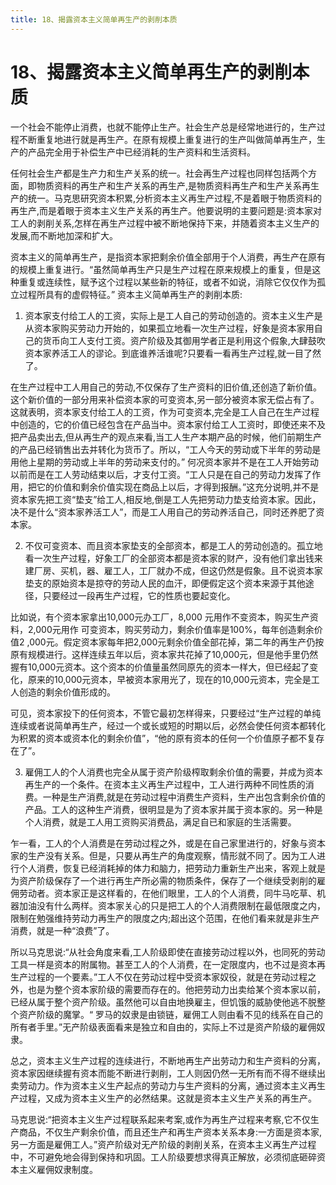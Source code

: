 ```yaml
---
title: 18、揭露资本主义简单再生产的剥削本质
---
```

# 18、揭露资本主义简单再生产的剥削本质

一个社会不能停止消费，也就不能停止生产。社会生产总是经常地进行的，生产过程不断重复地进行就是再生产。在原有规模上重复进行的生产叫做简单再生产，生产的产品完全用于补偿生产中已经消耗的生产资料和生活资料。

任何社会生产都是生产力和生产关系的统一。社会再生产过程也同样包括两个方面，即物质资料的再生产和生产关系的再生产,是物质资料再生产和生产关系再生产的统一。马克思研究资本积累,分析资本主义再生产过程,不是着眼于物质资料的再生产,而是着眼于资本主义生产关系的再生产。他要说明的主要问题是:资本家对工人的剥削关系,怎样在再生产过程中被不断地保持下来，并随着资本主义生产的发展,而不断地加深和扩大。

资本主义的简单再生产，是指资本家把剩余价值全部用于个人消费，再生产在原有的规模上重复进行。“虽然简单再生产只是生产过程在原来规模上的重复，但是这种重复或连续性，赋予这个过程以某些新的特征，或者不如说，消除它仅仅作为孤立过程所具有的虚假特征。”
资本主义简单再生产的剥削本质: 
1. 资本家支付给工人的工资，实际上是工人自己的劳动创造的。资本主义生产是从资本家购买劳动力开始的，如果孤立地看一次生产过程，好象是资本家用自己的货币向工人支付工资。资产阶级及其御用学者正是利用这个假象,大肆鼓吹资本家养活工人的谬论。到底谁养活谁呢?只要看一看再生产过程,就一目了然了。

在生产过程中工人用自己的劳动,不仅保存了生产资料的旧价值,还创造了新价值。这个新价值的一部分用来补偿资本家的可变资本,另一部分被资本家无偿占有了。这就表明，资本家支付给工人的工资，作为可变资本,完全是工人自己在生产过程中创造的，它的价值已经包含在产品当中。资本家付给工人工资时，即使还来不及把产品卖出去,但从再生产的观点来看,当工人生产本期产品的时候，他们前期生产的产品已经销售出去并转化为货币了。所以，“工人今天的劳动或下半年的劳动是用他上星期的劳动或上半年的劳动来支付的。”
何况资本家并不是在工人开始劳动以前而是在工人劳动结束以后，才支付工资。“工人只是在自己的劳动力发挥了作用，把它的价值和剩余价值实现在商品上以后，才得到报酬。”这充分说明,并不是资本家先把工资“垫支”给工人,相反地,倒是工人先把劳动力垫支给资本家。因此，决不是什么“资本家养活工人”，而是工人用自己的劳动养活自己，同时还养肥了资本家。

2. 不仅可变资本、而且资本家垫支的全部资本，都是工人的劳动创造的。孤立地看一次生产过程，好象工厂的全部资本都是资本家的财产，没有他们拿出钱来建厂房、买机，器、雇工人，工厂就办不成，但这仍然是假象。且不说资本家垫支的原始资本是掠夺的劳动人民的血汗，即便假定这个资本来源于其他途径，只要经过一段再生产过程，它的性质也要起变化。

比如说，有个资本家拿出10,000元办工厂，8,000 元用作不变资本，购买生产资料，2,000元用作 可变资本，购买劳动力，剩余价值率是100%，每年创造剩余价值2 ,000元。假定资本家每年把2,000元剩余价值全部花掉，第二年的再生产仍按原有规模进行。这样连续五年以后，资本家共花掉了10,000元，但是他手里仍然握有10,000元资本。这个资本的价值量虽然同原先的资本一样大，但已经起了变化，原来的10,000元资本，早被资本家用光了，现在的10,000元资本，完全是工人创造的剩余价值形成的。

可见，资本家投下的任何资本，不管它最初怎样得来，只要经过“生产过程的单纯连续或者说简单再生产，经过一个或长或短的时期以后，必然会使任何资本都转化为积累的资本或资本化的剩余价值”，“他的原有资本的任何一个价值原子都不复存在了”。

3. 雇佣工人的个人消费也完全从属于资产阶级榨取剩余价值的需要，并成为资本再生产的一个条件。在资本主义再生产过程中，工人进行两种不同性质的消费。一种是生产消费,就是在劳动过程中消费生产资料，生产出包含剩余价值的产品。工人的这种生产消费，很明显是为了资本家并属于资本家的。另一种是个人消费，就是工人用工资购买消费品，满足自已和家庭的生活需要。

乍一看，工人的个人消费是在劳动过程之外，或是在自己家里进行的，好象与资本家的生产没有关系。但是，只要从再生产的角度观察，情形就不同了。因为工人进行个人消费，恢复已经消耗掉的体力和脑力，把劳动力重新生产出来，客观上就是为资产阶级保存了一个进行再生产所必需的物质条件，保存了一个继续受剥削的雇佣劳动者。资本家正是这样看的，在他们眼里，工人的个人消费，同牛马吃草、机器加油没有什么两样。资本家关心的只是把工人的个人消费限制在最低限度之内，限制在勉强维持劳动力再生产的限度之内;超出这个范围，在他们看来就是非生产消费，就是一种“浪费”了。

所以马克思说:“从社会角度来看,工人阶级即使在直接劳动过程以外，也同死的劳动工具一样是资本的附属物。甚至工人的个人消费，在一定限度内，也不过是资本再生产过程的一个要素。”工人不仅在劳动过程中受资本家奴役，就是在劳动过程之外，也是为整个资本家阶级的需要而存在的。他把劳动力出卖给某个资本家以前，已经从属于整个资产阶级。虽然他可以自由地换雇主，但饥饿的威胁使他逃不脱整个资产阶级的魔掌。“ 罗马的奴隶是由锁链，雇佣工人则由看不见的线系在自己的所有者手里。”无产阶级表面看来是独立和自由的，实际上不过是资产阶级的雇佣奴隶。

总之，资本主义生产过程的连续进行，不断地再生产出劳动力和生产资料的分离，资本家因继续握有资本而能不断进行剥削，工人则因仍然一无所有而不得不继续出卖劳动力。作为资本主义生产起点的劳动力与生产资料的分离，通过资本主义再生产过程，又成为资本主义生产的必然结果。这就是资本主义生产关系的再生产。

马克思说:“把资本主义生产过程联系起来考案,或作为再生产过程来考察,它不仅生产商品，不仅生产剩余价值，而且还生产和再生产资本关系本身:一方面是资本家,另一方面是雇佣工人。”资产阶级对无产阶级的剥削关系，在资本主义再生产过程中，不可避免地会得到保持和巩固。工人阶级要想求得真正解放，必须彻底砸碎资本主义雇佣奴隶制度。